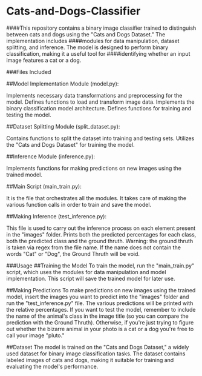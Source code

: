 # Cats-and-Dogs-Classifier

####This repository contains a binary image classifier trained to distinguish between cats and dogs using the "Cats and Dogs Dataset." The implementation includes ####modules for data manipulation, dataset splitting, and inference. The model is designed to perform binary classification, making it a useful tool for ####identifying whether an input image features a cat or a dog.

###Files Included

##Model Implementation Module (model.py):

Implements necessary data transformations and preprocessing for the model.
Defines functions to load and transform image data.
Implements the binary classification model architecture.
Defines functions for training and testing the model.


##Dataset Splitting Module (split_dataset.py):

Contains functions to split the dataset into training and testing sets.
Utilizes the "Cats and Dogs Dataset" for training the model.


##Inference Module (inference.py):

Implements functions for making predictions on new images using the trained model.


##Main Script (main_train.py):

It is the file that orchestrates all the modules. 
It takes care of making the various function calls in order to train and save the model.


##Making Inference (test_inference.py):

This file is used to carry out the inference process on each element present in the "images" folder. 
Prints both the predicted percentages for each class, both the predicted class and the ground thruth. 
Warning: the ground thruth is taken via regex from the file name. 
If the name does not contain the words "Cat" or "Dog", the Ground Thruth will be void.


###Usage
##Training the Model
To train the model, run the "main_train.py" script, which uses the modules for data manipulation and model implementation. This script will save the trained model for later use.

##Making Predictions
To make predictions on new images using the trained model, insert the images you want to predict into the "images" folder and run the "test_inference.py" file. 
The various predictions will be printed with the relative percentages. 
If you want to test the model, remember to include the name of the animal's class in the image title (so you can compare the prediction with the Ground Thruth).
Otherwise, if you're just trying to figure out whether the bizarre animal in your photo is a cat or a dog you're free to call your image "pluto."

##Dataset
The model is trained on the "Cats and Dogs Dataset," a widely used dataset for binary image classification tasks. The dataset contains labeled images of cats and dogs, making it suitable for training and evaluating the model's performance.







